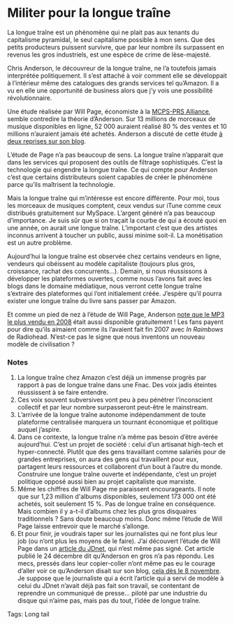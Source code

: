 # Militer pour la longue traîne

La longue traîne est un phénomène qui ne plait pas aux tenants du capitalisme pyramidal, le seul capitalisme possible à mon sens. Que des petits producteurs puissent survivre, que par leur nombre ils surpassent en revenus les gros industriels, est une espèce de crime de lèse-majesté.

Chris Anderson, le découvreur de la longue traîne, ne l’a toutefois jamais interprétée politiquement. Il s’est attaché à voir comment elle se développait à l’intérieur même des catalogues des grands services tel qu’Amazon. Il a vu en elle une opportunité de business alors que j’y vois une possibilité révolutionnaire.

Une étude réalisée par Will Page, économiste à la [MCPS-PRS Alliance](http://www.mcps-prs-alliance.co.uk), semble contredire la théorie d’Anderson. Sur 13 millions de morceaux de musique disponibles en ligne, 52 000 auraient réalisé 80 % des ventes et 10 millions n’auraient jamais été achetés. Anderson a discuté de cette étude [à deux reprises sur son blog](http://www.longtail.com/the_long_tail/2008/12/annual-cutting.html).

L’étude de Page n’a pas beaucoup de sens. La longue traîne n’apparait que dans les services qui proposent des outils de filtrage sophistiqués. C’est la technologie qui engendre la longue traîne. Ce qui compte pour Anderson c’est que certains distributeurs soient capables de créer le phénomène parce qu’ils maîtrisent la technologie.

Mais la longue traîne qui m’intéresse est encore différente. Pour moi, tous les morceaux de musiques comptent, ceux vendus sur iTune comme ceux distribués gratuitement sur MySpace. L’argent généré n’a pas beaucoup d’importance. Je suis sûr que si on traçait la courbe de qui a écouté quoi en une année, on aurait une longue traîne. L’important c’est que des artistes inconnus arrivent à toucher un public, aussi minime soit-il. La monétisation est un autre problème.

Aujourd’hui la longue traîne est observée chez certains vendeurs en ligne, vendeurs qui obéissent au modèle capitaliste (toujours plus gros, croissance, rachat des concurrents…). Demain, si nous réussissons à développer les plateformes ouvertes, comme nous l’avons fait avec les blogs dans le domaine médiatique, nous verront cette longue traîne s’extraire des plateformes qui l’ont initialement créée. J’espère qu’il pourra exister une longue traîne du livre sans passer par Amazon.

Et comme un pied de nez à l’étude de Will Page, Anderson [note que le MP3 le plus vendu en 2008](http://www.longtail.com/the_long_tail/2009/01/the-best-sellin.html) était aussi disponible gratuitement ! Les fans payent pour dire qu’ils aimaient comme ils l’avaient fait fin 2007 avec *In Raimbows* de Radiohead. N’est-ce pas le signe que nous inventons un nouveau modèle de civilisation ?

### Notes

1. La longue traîne chez Amazon c’est déjà un immense progrès par rapport à pas de longue traîne dans une Fnac. Des voix jadis éteintes réussissent à se faire entendre.
2. Ces voix souvent subversives vont peu à peu pénétrer l’inconscient collectif et par leur nombre surpasseront peut-être le mainstream.
3. L’arrivée de la longue traîne autonome indépendamment de toute plateforme centralisée marquera un tournant économique et politique auquel j’aspire.
4. Dans ce contexte, la longue traîne n’a même pas besoin d’être avérée aujourd’hui. C’est un projet de société : celui d’un artisanat high-tech et hyper-connecté. Plutôt que des gens travaillant comme salariés pour de grandes entreprises, on aura des gens qui travaillent pour eux, partagent leurs ressources et collaborent d’un bout à l’autre du monde. Construire une longue traîne ouverte et indépendante, c’est un projet politique opposé aussi bien au projet capitaliste que marxiste.
5. Même les chiffres de Will Page me paraissent encourageants. Il note que sur 1,23 million d'albums disponibles, seulement 173 000 ont été achetés, soit seulement 15 %. Pas de longue traîne en conséquence. Mais combien il y a-t-il d’albums chez les plus gros disquaires traditionnels ? Sans doute beaucoup moins. Donc même l’étude de Will Page laisse entrevoir que le marché s’allonge.
6. Et pour finir, je voudrais taper sur les journalistes qui ne font plus leur job (ou n’ont plus les moyens de le faire). J’ai découvert l’étude de Will Page dans un [article du JDnet](http://www.journaldunet.com/breve/international/34801/une-etude-contredit-la-theorie-de-la-longue-traine.shtml), qui n’est même pas signé. Cet article publié le 24 décembre dit qu’Anderson en gros n’a pas répondu. Les mecs, pressés dans leur copier-coller n’ont même pas eu le courage d’aller voir ce qu’Anderson disait sur son blog, [cela dès le 8 novembre](http://www.longtail.com/the_long_tail/2008/11/more-long-tail.html). Je suppose que le journaliste qui a écrit l’article qui a servi de modèle à celui du JDnet n’avait déjà pas fait son travail, se contentant de reprendre un communiqué de presse… piloté par une industrie du disque qui n’aime pas, mais pas du tout, l’idée de longue traîne.

Tags: Long tail